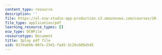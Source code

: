 ```yaml
---
content_type: resource
description: ''
file: https://ol-ocw-studio-app-production.s3.amazonaws.com/courses/20-219-becoming-the-next-bill-nye-writing-and-hosting-the-educational-show-january-iap-2015/81fda60b007e25d1fa453c29cb09a545_RAYbryTHOMA.pdf
file_type: application/pdf
learning_resource_types: []
ocw_type: OCWFile
resourcetype: Document
title: 3play pdf file
uid: 81fda60b-007e-25d1-fa45-3c29cb09a545
---
```

